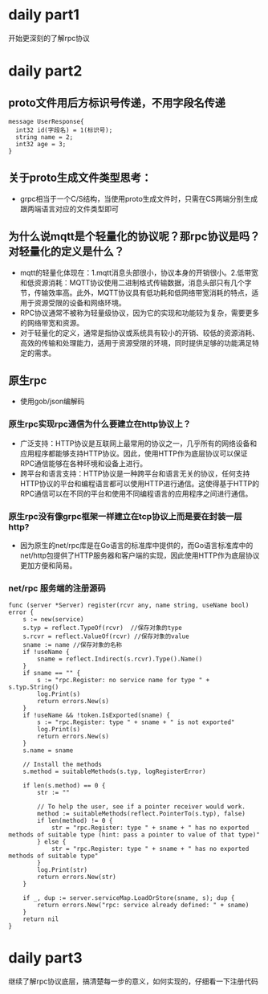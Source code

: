 # daily part1
开始更深刻的了解rpc协议
# daily part2
## proto文件用后方标识号传递，不用字段名传递
```
message UserResponse{
  int32 id(字段名) = 1(标识号);
  string name = 2;
  int32 age = 3;
}
```
## 关于proto生成文件类型思考：
* grpc相当于一个C/S结构，当使用proto生成文件时，只需在CS两端分别生成跟两端语言对应的文件类型即可
## 为什么说mqtt是个轻量化的协议呢？那rpc协议是吗？对轻量化的定义是什么？
* mqtt的轻量化体现在：1.mqtt消息头部很小，协议本身的开销很小。2.低带宽和低资源消耗：MQTT协议使用二进制格式传输数据，消息头部只有几个字节，传输效率高。此外，MQTT协议具有低功耗和低网络带宽消耗的特点，适用于资源受限的设备和网络环境。
* RPC协议通常不被称为轻量级协议，因为它的实现和功能较为复杂，需要更多的网络带宽和资源。
* 对于轻量化的定义，通常是指协议或系统具有较小的开销、较低的资源消耗、高效的传输和处理能力，适用于资源受限的环境，同时提供足够的功能满足特定的需求。
## 原生rpc
* 使用gob/json编解码
### 原生rpc实现rpc通信为什么要建立在http协议上？
* 广泛支持：HTTP协议是互联网上最常用的协议之一，几乎所有的网络设备和应用程序都能够支持HTTP协议。因此，使用HTTP作为底层协议可以保证RPC通信能够在各种环境和设备上进行。
* 跨平台和语言支持：HTTP协议是一种跨平台和语言无关的协议，任何支持HTTP协议的平台和编程语言都可以使用HTTP进行通信。这使得基于HTTP的RPC通信可以在不同的平台和使用不同编程语言的应用程序之间进行通信。
### 原生rpc没有像grpc框架一样建立在tcp协议上而是要在封装一层http?
* 因为原生的net/rpc库是在Go语言的标准库中提供的，而Go语言标准库中的net/http包提供了HTTP服务器和客户端的实现，因此使用HTTP作为底层协议更加方便和简易。
### net/rpc **服务端**的注册源码
```
func (server *Server) register(rcvr any, name string, useName bool) error {
	s := new(service)
	s.typ = reflect.TypeOf(rcvr)  //保存对象的type
	s.rcvr = reflect.ValueOf(rcvr) //保存对象的value
	sname := name //保存对象的名称
	if !useName {
		sname = reflect.Indirect(s.rcvr).Type().Name()
	}
	if sname == "" {
		s := "rpc.Register: no service name for type " + s.typ.String()
		log.Print(s)
		return errors.New(s)
	}
	if !useName && !token.IsExported(sname) {
		s := "rpc.Register: type " + sname + " is not exported"
		log.Print(s)
		return errors.New(s)
	}
	s.name = sname

	// Install the methods
	s.method = suitableMethods(s.typ, logRegisterError)

	if len(s.method) == 0 {
		str := ""

		// To help the user, see if a pointer receiver would work.
		method := suitableMethods(reflect.PointerTo(s.typ), false)
		if len(method) != 0 {
			str = "rpc.Register: type " + sname + " has no exported methods of suitable type (hint: pass a pointer to value of that type)"
		} else {
			str = "rpc.Register: type " + sname + " has no exported methods of suitable type"
		}
		log.Print(str)
		return errors.New(str)
	}

	if _, dup := server.serviceMap.LoadOrStore(sname, s); dup {
		return errors.New("rpc: service already defined: " + sname)
	}
	return nil
}
```
# daily part3
继续了解rpc协议底层，搞清楚每一步的意义，如何实现的，仔细看一下注册代码
